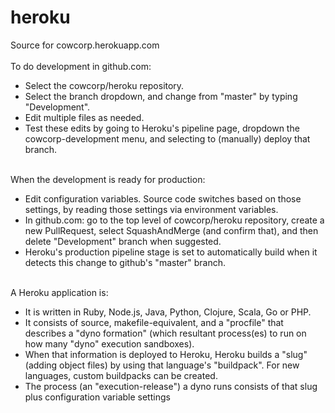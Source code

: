 # heroku
Source for cowcorp.herokuapp.com<br>
<br>
To do development in github.com:<br><ul>
<li>Select the cowcorp/heroku repository.</li>
<li>Select the branch dropdown, and change from "master" by typing "Development".</li>
<li>Edit multiple files as needed.</li>
<li>Test these edits by going to Heroku's pipeline page, dropdown the cowcorp-development menu, and selecting to (manually) deploy that branch.</li></ul>
<br>
When the development is ready for production:<br><ul>
<li>Edit configuration variables. Source code switches based on those settings, by reading those settings via environment variables.</li>
<li>In github.com: go to the top level of cowcorp/heroku repository, create a new PullRequest, select SquashAndMerge (and confirm that), and then delete "Development" branch when suggested.</li>
<li>Heroku's production pipeline stage is set to automatically build when it detects this change to github's "master" branch.</li></ul>
<br>
A Heroku application is:<br><ul>
<li>It is written in Ruby, Node.js, Java, Python, Clojure, Scala, Go or PHP.</li>
<li>It consists of source, makefile-equivalent, and a "procfile" that describes a "dyno formation" (which resultant process(es) to run on how many "dyno" execution sandboxes).</li>
<li>When that information is deployed to Heroku, Heroku builds a "slug" (adding object files) by using that language's "buildpack". For new languages, custom buildpacks can be created.</li>
<li>The process (an "execution-release") a dyno runs consists of that slug plus configuration variable settings</li></ul> 
